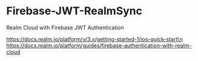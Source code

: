 # Firebase-JWT-RealmSync
Realm Cloud with Firebase JWT Authentication

https://docs.realm.io/platform/v/3.x/getting-started-1/ios-quick-start\n
https://docs.realm.io/platform/guides/firebase-authentication-with-realm-cloud
